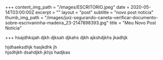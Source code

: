 +++
content_img_path = "/images/ESCRITORIO.jpeg"
date = 2020-05-14T03:00:00Z
excerpt = ""
layout = "post"
subtitle = "novo post noticia"
thumb_img_path = "/images/juiz-segurando-caneta-verificar-documento-sobre-escrivaninha-madeira_23-2147898393.jpg"
title = "Meu Novo Post Noticia"

+++
hsajdhksjah djkh djksah djkahs djkh ajkshdjkhs jkadhjk   
  
  
hjdhaeksdhjk hasjkdhk jh  
hjsdhjkh dsahdjkh jkhjs hadjkas